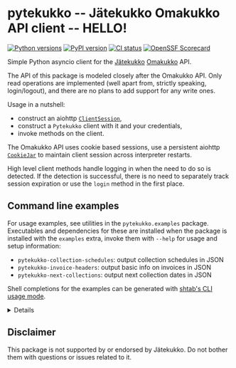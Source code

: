 # pytekukko -- Jätekukko Omakukko API client -- HELLO!

[![Python versions](https://img.shields.io/pypi/pyversions/pytekukko.svg)](https://pypi.org/project/pytekukko/)
[![PyPI version](https://badge.fury.io/py/pytekukko.svg)](https://badge.fury.io/py/pytekukko)
[![CI status](https://github.com/scop/pytekukko/workflows/test/badge.svg)](https://github.com/scop/pytekukko/actions?query=workflow%3ATest)
[![OpenSSF Scorecard](https://api.scorecard.dev/projects/github.com/scop/pytekukko/badge)](https://scorecard.dev/viewer/?uri=github.com%2Fscop%2Fpytekukko)

Simple Python asyncio client for the [Jätekukko](https://www.jatekukko.fi)
[Omakukko](https://tilasto.jatekukko.fi/indexservice2.jsp) API.

The API of this package is modeled closely after the Omakukko
API. Only read operations are implemented (well apart from, strictly
speaking, login/logout), and there are no plans to add support for any
write ones.

Usage in a nutshell:

- construct an aiohttp [`ClientSession`](https://docs.aiohttp.org/en/stable/client_reference.html#client-session),
- construct a `Pytekukko` client with it and your credentials,
- invoke methods on the client.

The Omakukko API uses cookie based sessions, use a persistent aiohttp
[`CookieJar`](https://docs.aiohttp.org/en/stable/client_reference.html#cookiejar)
to maintain client session across interpreter restarts.

High level client methods handle logging in when the need to do so is
detected. If the detection is successful, there is no need to
separately track session expiration or use the `login` method in the
first place.

## Command line examples

For usage examples, see utilities in the `pytekukko.examples`
package. Executables and dependencies for these are installed when the
package is installed with the `examples` extra, invoke them with
`--help` for usage and setup information:

- `pytekukko-collection-schedules`: output collection schedules in JSON
- `pytekukko-invoice-headers`: output basic info on invoices in JSON
- `pytekukko-next-collections`: output next collection dates in JSON

Shell completions for the examples can be generated with
[shtab's CLI usage mode](https://docs.iterative.ai/shtab/use/#cli-usage).

<details>

```shell
shtab \
  --prog pytekukko-collection-schedules \
  --prefix pytekukko_collection_schedules \
  pytekukko.examples.print_collection_schedules.argparser
shtab \
  --prog pytekukko-invoice-headers \
  --prefix pytekukko_invoice_headers \
  pytekukko.examples.print_invoice_headers.argparser
shtab \
  --prog pytekukko-next-collections \
  --prefix pytekukko_next_collections \
  pytekukko.examples.print_next_collections.argparser
```

</details>

## Disclaimer

This package is not supported by or endorsed by Jätekukko. Do not
bother them with questions or issues related to it.
